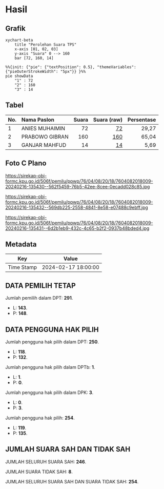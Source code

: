 # Hasil

## Grafik

```mermaid
xychart-beta
    title "Perolehan Suara TPS"
    x-axis [01, 02, 03]
    y-axis "Suara" 0 --> 160
    bar [72, 160, 14]
```

```mermaid
%%{init: {"pie": {"textPosition": 0.5}, "themeVariables": {"pieOuterStrokeWidth": "5px"}} }%%
pie showData
    "1" : 72
    "2" : 160
    "3" : 14
```

## Tabel

| No. | Nama Paslon    | Suara | Suara (raw) | Persentase |
|:--- |:-------------- | -----:| -----------:| ----------:|
| 1   | ANIES MUHAIMIN | 72    | [72][p-1]   | 29,27      |
| 2   | PRABOWO GIBRAN | 160   | [160][p-2]  | 65,04      |
| 3   | GANJAR MAHFUD  | 14    | [14][p-3]   | 5,69       |


[p-1]: https://github.com/gigit-pemilu/pemilu-2024-76-sulawesi-barat/blob/main/pilpres/hitung-suara/sub/76-sulawesi-barat/sub/04-polewali-mandar/sub/08-mapilli/sub/2018-rappang-barat/sub/009-tps/sub/paslon-1.txt
[p-2]: https://github.com/gigit-pemilu/pemilu-2024-76-sulawesi-barat/blob/main/pilpres/hitung-suara/sub/76-sulawesi-barat/sub/04-polewali-mandar/sub/08-mapilli/sub/2018-rappang-barat/sub/009-tps/sub/paslon-2.txt
[p-3]: https://github.com/gigit-pemilu/pemilu-2024-76-sulawesi-barat/blob/main/pilpres/hitung-suara/sub/76-sulawesi-barat/sub/04-polewali-mandar/sub/08-mapilli/sub/2018-rappang-barat/sub/009-tps/sub/paslon-3.txt

## Foto C Plano

https://sirekap-obj-formc.kpu.go.id/506f/pemilu/ppwp/76/04/08/20/18/7604082018009-20240216-135430--562f5459-76b5-42ee-8cee-0ecadd028c85.jpg

https://sirekap-obj-formc.kpu.go.id/506f/pemilu/ppwp/76/04/08/20/18/7604082018009-20240216-135432--569db225-2558-4841-8e58-e07488c9ebff.jpg

https://sirekap-obj-formc.kpu.go.id/506f/pemilu/ppwp/76/04/08/20/18/7604082018009-20240216-135431--6d2b1eb9-432c-4c65-b2f2-0937b48bded4.jpg


## Metadata

| Key        | Value               |
| ---------- | ------------------- |
| Time Stamp | 2024-02-17 18:00:00 |


## DATA PEMILIH TETAP

Jumlah pemilih dalam DPT: **291**.
 * L: **143**.
 * P: **148**.

## DATA PENGGUNA HAK PILIH

Jumlah pengguna hak pilih dalam DPT: **250**.
 * L: **118**.
 * P: **132**.

Jumlah pengguna hak pilih dalam DPTb: **1**.
 * L: **1**.
 * P: **0**.

Jumlah pengguna hak pilih dalam DPK: **3**.
 * L: **0**.
 * P: **3**.

Jumlah pengguna hak pilih: **254**.
 * L: **119**.
 * P: **135**.

## JUMLAH SUARA SAH DAN TIDAK SAH

JUMLAH SELURUH SUARA SAH: **246**.

JUMLAH SUARA TIDAK SAH: **8**.

JUMLAH SELURUH SUARA SAH DAN SUARA TIDAK SAH: **254**.


